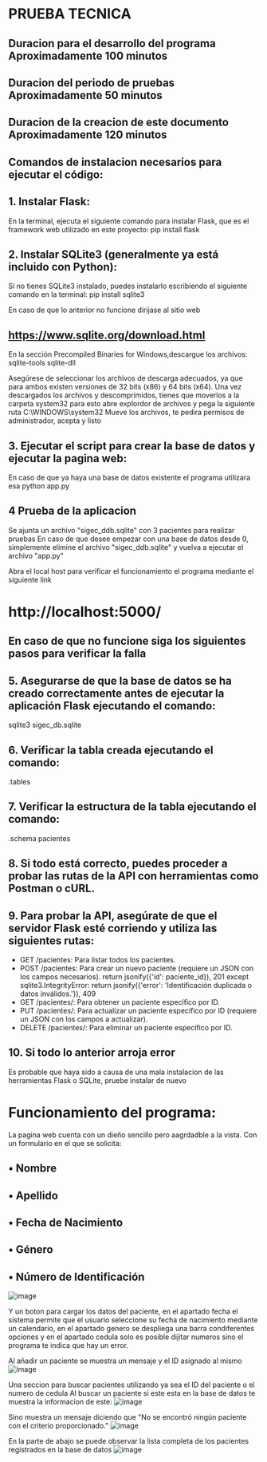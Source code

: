 # PRUEBA TECNICA

## Duracion para el desarrollo del programa  Aproximadamente 100 minutos
## Duracion del periodo de pruebas           Aproximadamente 50 minutos
## Duracion de la creacion de este documento Aproximadamente 120 minutos

## Comandos de instalacion necesarios para ejecutar el código:

## 1. Instalar Flask:
En la terminal, ejecuta el siguiente comando para instalar Flask, que es el framework web utilizado en este proyecto:
pip install flask

## 2. Instalar SQLite3 (generalmente ya está incluido con Python):
Si no tienes SQLite3 instalado, puedes instalarlo escribiendo el siguiente comando en la terminal:
pip install sqlite3

En caso de que lo anterior no funcione dirijase al sitio web 
## https://www.sqlite.org/download.html 
En la sección Precompiled Binaries for Windows,descargue los archivos:
sqlite-tools
sqlite-dll

Asegúrese de seleccionar los archivos de descarga adecuados, ya que para ambos existen versiones de 32 bits (x86) y 64 bits (x64).
Una vez descargados los archivos y descomprimidos, tienes que moverlos a la carpeta system32 para esto abre explordor de archivos y pega la siguiente ruta C:\WINDOWS\system32
Mueve los archivos, te pedira permisos de administrador, acepta y listo

## 3. Ejecutar el script para crear la base de datos y ejecutar la pagina web:
En caso de que ya haya una base de datos existente el programa utilizara esa
python app.py

## 4 Prueba de la aplicacion
Se ajunta un archivo "sigec_ddb.sqlite" con 3 pacientes para realizar pruebas
En caso de que desee empezar con una base de datos desde 0, simplemente elimine el archivo "sigec_ddb.sqlite" y vuelva a ejecutar el archivo "app.py"

Abra el local host para verificar el funcionamiento el programa mediante el siguiente link
# http://localhost:5000/

## En caso de que no funcione siga los siguientes pasos para verificar la falla

## 5. Asegurarse de que la base de datos se ha creado correctamente antes de ejecutar la aplicación Flask ejecutando el comando:
sqlite3 sigec_db.sqlite

## 6. Verificar la tabla creada ejecutando el comando:
.tables

## 7. Verificar la estructura de la tabla ejecutando el comando:
.schema pacientes

## 8. Si todo está correcto, puedes proceder a probar las rutas de la API con herramientas como Postman o cURL.

## 9. Para probar la API, asegúrate de que el servidor Flask esté corriendo y utiliza las siguientes rutas:
 - GET /pacientes: Para listar todos los pacientes.
 - POST /pacientes: Para crear un nuevo paciente (requiere un JSON con los campos necesarios).
     return jsonify({'id': paciente_id}), 201
     except sqlite3.IntegrityError:
         return jsonify({'error': 'Identificación duplicada o datos inválidos.'}), 409
 - GET /pacientes/<id>: Para obtener un paciente específico por ID.
 - PUT /pacientes/<id>: Para actualizar un paciente específico por ID (requiere un JSON con los campos a actualizar).
 - DELETE /pacientes/<id>: Para eliminar un paciente específico por ID.

## 10. Si todo lo anterior arroja error 
Es probable que haya sido a causa de una mala instalacion de las herramientas Flask o SQLite, pruebe instalar de nuevo

# Funcionamiento del programa:
La pagina web cuenta con un dieño sencillo pero aagrdadble a la vista.
Con un formulario en el que se solicita:
## • Nombre
## • Apellido
## • Fecha de Nacimiento
## • Género
## • Número de Identificación

![image](https://github.com/user-attachments/assets/27a99e75-9f2d-4318-b659-3f21de4c0454)

Y un boton para cargar los datos del paciente, en el apartado fecha el sistema permite que el usuario seleccione 
su fecha de nacimiento mediante un calendario, en el apartado genero se despliega una barra condiferentes 
opciones y en el apartado cedula solo es posible dijitar numeros sino el programa te indica que hay un error.

Al añadir un paciente se muestra un mensaje y el ID asignado al mismo
![image](https://github.com/user-attachments/assets/4e7a13cd-b4db-497f-8476-7b0b536e2329)


Una seccion para buscar pacientes utilizando ya sea el ID del paciente o el numero de cedula
Al buscar un paciente si este esta en la base de datos te muestra la informacion de este:
![image](https://github.com/user-attachments/assets/50f549e6-f456-4467-943b-6ee9784e769e)

Sino muestra un mensaje diciendo que "No se encontró ningún paciente con el criterio proporcionado."
![image](https://github.com/user-attachments/assets/1467f7b7-aab3-4460-97a2-06796af66225)

En la parte de abajo se puede observar la lista completa de los pacientes registrados en la base de datos
![image](https://github.com/user-attachments/assets/fd35cee6-ce5c-4c8f-8d14-6f941e64d8d9)



